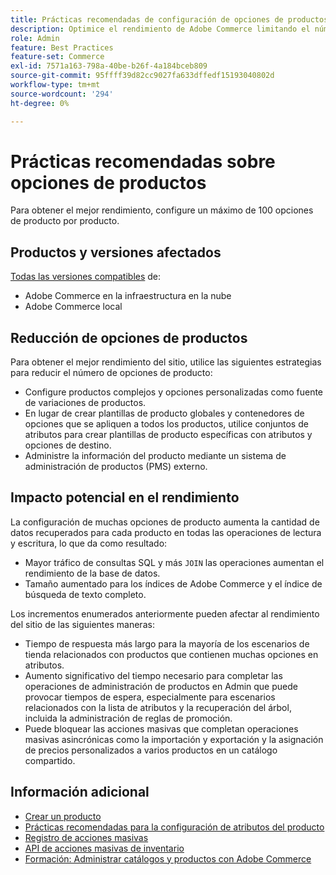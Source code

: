 ```yaml
---
title: Prácticas recomendadas de configuración de opciones de productos
description: Optimice el rendimiento de Adobe Commerce limitando el número de opciones de producto.
role: Admin
feature: Best Practices
feature-set: Commerce
exl-id: 7571a163-798a-40be-b26f-4a184bceb809
source-git-commit: 95ffff39d82cc9027fa633dffedf15193040802d
workflow-type: tm+mt
source-wordcount: '294'
ht-degree: 0%

---
```


# Prácticas recomendadas sobre opciones de productos

Para obtener el mejor rendimiento, configure un máximo de 100 opciones de producto por producto.

## Productos y versiones afectados

[Todas las versiones compatibles](../../../release/versions.md) de:

- Adobe Commerce en la infraestructura en la nube
- Adobe Commerce local

## Reducción de opciones de productos

Para obtener el mejor rendimiento del sitio, utilice las siguientes estrategias para reducir el número de opciones de producto:

- Configure productos complejos y opciones personalizadas como fuente de variaciones de productos.
- En lugar de crear plantillas de producto globales y contenedores de opciones que se apliquen a todos los productos, utilice conjuntos de atributos para crear plantillas de producto específicas con atributos y opciones de destino.
- Administre la información del producto mediante un sistema de administración de productos (PMS) externo.

## Impacto potencial en el rendimiento

La configuración de muchas opciones de producto aumenta la cantidad de datos recuperados para cada producto en todas las operaciones de lectura y escritura, lo que da como resultado:

- Mayor tráfico de consultas SQL y más `JOIN` las operaciones aumentan el rendimiento de la base de datos.
- Tamaño aumentado para los índices de Adobe Commerce y el índice de búsqueda de texto completo.

Los incrementos enumerados anteriormente pueden afectar al rendimiento del sitio de las siguientes maneras:

- Tiempo de respuesta más largo para la mayoría de los escenarios de tienda relacionados con productos que contienen muchas opciones en atributos.
- Aumento significativo del tiempo necesario para completar las operaciones de administración de productos en Admin que puede provocar tiempos de espera, especialmente para escenarios relacionados con la lista de atributos y la recuperación del árbol, incluida la administración de reglas de promoción.
- Puede bloquear las acciones masivas que completan operaciones masivas asincrónicas como la importación y exportación y la asignación de precios personalizados a varios productos en un catálogo compartido.

## Información adicional

- [Crear un producto](https://experienceleague.adobe.com/docs/commerce-admin/catalog/products/product-create.html)
- [Prácticas recomendadas para la configuración de atributos del producto](product-attributes-and-options.md)
- [Registro de acciones masivas](https://docs.magento.com/user-guide/system/action-log-bulk-actions.html)
- [API de acciones masivas de inventario](https://developer.adobe.com/commerce/webapi/rest/inventory/bulk-inventory/)
- [Formación: Administrar catálogos y productos con Adobe Commerce](https://learning.adobe.com/catalog/adobe_commerce/cours000000000098643.html)

